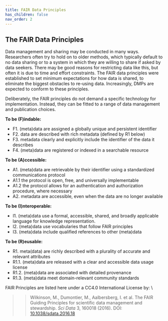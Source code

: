 ```yaml
---
title: FAIR Data Principles
has_children: false
nav_order: 2
---
```


## The FAIR Data Principles

Data management and sharing may be conducted in many ways. Researchers often try
 to hold on to older methods, which typically default to no data sharing or to a
  system in which they are willing to share if asked by data seekers. There may
   be good reasons for restricting data like this, but often it is due to time
    and effort constraints. The FAIR data principles were established to set
     minimum expectations for how data is shared, to eliminate the biggest
      obstacles to re-using data.  Increasingly, DMPs are expected to conform to
       these principles.

Deliberately, the FAIR principles do not demand a specific technology for
 implementation. Instead, they can be fitted to a range of data management and
  publication choices.

**To be (F)indable:**

- F1. (meta)data are assigned a globally unique and persistent identifier
- F2. data are described with rich metadata (defined by R1 below)
- F3. metadata clearly and explicitly include the identifier of the data it
 describes
- F4. (meta)data are registered or indexed in a searchable resource

**To be (A)ccessible:**

- A1. (meta)data are retrievable by their identifier using a standardized
 communications protocol
- A1.1 the protocol is open, free, and universally implementable
- A1.2 the protocol allows for an authentication and authorization procedure,
 where necessary
- A2. metadata are accessible, even when the data are no longer available

**To be (I)nteroperable:**

- I1. (meta)data use a formal, accessible, shared, and broadly applicable
 language for knowledge representation.
- I2. (meta)data use vocabularies that follow FAIR principles
- I3. (meta)data include qualified references to other (meta)data

**To be (R)eusable:**

- R1. meta(data) are richly described with a plurality of accurate and relevant attributes
- R1.1. (meta)data are released with a clear and accessible data usage license
- R1.2. (meta)data are associated with detailed provenance
- R1.3. (meta)data meet domain-relevant community standards




FAIR Principles are listed here under a CC4.0 International License by: \\
> > Wilkinson, M., Dumontier, M., Aalbersberg, I. et al. The FAIR Guiding Principles
 for scientific data management and stewardship. *Sci Data* 3, 160018 (2016).
  DOI: [10.1038/sdata.2016.18](https://doi.org/10.1038/sdata.2016.18)
